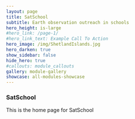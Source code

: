 ```yaml
---
layout: page
title: SatSchool
subtitle: Earth observation outreach in schools
hero_height: is-large
#hero_link: /page-1/
#hero_link_text: Example Call To Action
hero_image: /img/ShetlandIslands.jpg
hero_darken: true
show_sidebar: false
hide_hero: true
#callouts: module_callouts
gallery: module-gallery
showcase: all-modules-showcase
---
```


### SatSchool

This is the home page for SatSchool
